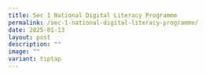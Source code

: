 ```yaml
---
title: Sec 1 National Digital Literacy Programme
permalink: /sec-1-national-digital-literacy-programme/
date: 2025-01-13
layout: post
description: ""
image: ""
variant: tiptap
---
```

